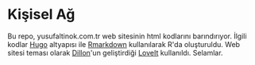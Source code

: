 # Kişisel Ağ
Bu repo, yusufaltinok.com.tr web sitesinin html kodlarını barındırıyor. İlgili kodlar [Hugo](https://gohugo.io/) altyapısı ile [Rmarkdown](https://rmarkdown.rstudio.com/) kullanılarak R'da oluşturuldu. Web sitesi teması olarak [Dillon](https://github.com/dillonzq)'un geliştirdiği [LoveIt](https://hugoloveit.com/) kullanıldı.
Selamlar.
